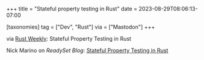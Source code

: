 +++
title = "Stateful property testing in Rust"
date = 2023-08-29T08:06:13-07:00

[taxonomies]
tag = ["Dev", "Rust"]
via = ["Mastodon"]
+++

via [Rust Weekly](https://mastodon.social/@rust_discussions/110971483563654875): Stateful Property Testing in Rust

<!-- more -->

Nick Marino on _ReadySet Blog_: [Stateful Property Testing in Rust](https://blog.readyset.io/stateful-property-testing-in-rust/)
